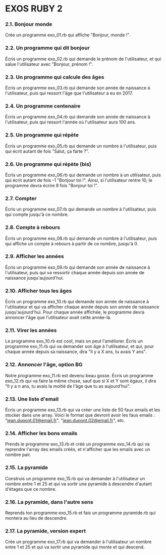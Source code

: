 # EXOS RUBY 2

### 2.1. Bonjour monde

Crée un programme exo_01.rb qui affiche "Bonjour, monde !".

### 2.2. Un programme qui dit bonjour

Écris un programme exo_02.rb qui demande le prénom de l'utilisateur, et qui salue l'utilisateur avec "Bonjour, prénom !".

### 2.3. Un programme qui calcule des âges

Écris un programme exo_03.rb qui demande son année de naissance à l'utilisateur, puis qui ressort l'âge que l'utilisateur a eu en 2017.

### 2.4. Un programme centenaire

Écris un programme exo_04.rb qui demande son année de naissance à l'utilisateur, puis qui ressort l'année où l'utilisateur aura 100 ans.

### 2.5. Un programme qui répète

Écris un programme exo_05.rb qui demande un nombre à l'utilisateur, puis qui écrit autant de fois "Salut, ça farte ?".

### 2.6. Un programme qui répète (bis)

Écris un programme exo_06.rb qui demande un nombre à un utilisateur, puis qui écrit autant de fois -1 "Bonjour toi !". Ainsi, si l'utilisateur rentre 10, le programme devra écrire 9 fois "Bonjour toi !".

### 2.7. Compter

Écris un programme exo_07.rb qui demande un nombre à l'utilisateur, puis qui compte jusqu'à ce nombre.

### 2.8. Compte à rebours

Écris un programme exo_08.rb qui demande un nombre à l'utilisateur, puis qui affiche un compte à rebours à partir de ce nombre, jusqu'à 0.

### 2.9. Afficher les années

Écris un programme exo_09.rb qui demande son année de naissance à l'utilisateur, puis qui va ressortir chaque année depuis son année de naissance jusqu'aujourd'hui.

### 2.10. Afficher tous les âges

Écris un programme exo_10.rb qui demande son année de naissance à l'utilisateur et qui va afficher chaque année depuis son année de naissance jusqu'aujourd'hui. Pour chaque année affichée, le programme devra annoncer l'âge que l'utilisateur avait cette année-là.

### 2.11. Virer les années

Le programme exo_10.rb est cool, mais on peut l'améliorer. Écris un programme exo_11.rb qui va demander son âge à l'utilisateur, et qui, pour chaque année depuis sa naissance, dira "Il y a X ans, tu avais Y ans".

### 2.12. Annoncer l'âge, option BG

Notre programme exo_11.rb est devenu beau gosse. Écris un programme exo_12.rb qui va faire la même chose, sauf que si X et Y sont égaux, il dira "Il y a n ans, tu avais la moitié de l'âge que tu as aujourd'hui".

### 2.13. Une liste d'email

Écris un programme exo_13.rb qui va créer une liste de 50 faux emails et les stocker dans une array. Voici le format que devront avoir les faux emails : "jean.dupont.01@email.fr", "jean.dupont.02@email.fr", etc.

### 2.14. Afficher les bons emails

Prends le programme exo_13.rb et créé un programme exo_14.rb qui va reprendre l'array des emails créés, et n'afficher que les emails avec un nombre pair.

### 2.15. La pyramide

Construis un programme exo_15.rb qui va demander à l'utilisateur un nombre entre 1 et 25 et qui va sortir une pyramide à descendre d'autant d'étages que ce nombre.

### 2.16. La pyramide, dans l'autre sens

Reprends ton programme exo_15.rb et fais un programme pyramide.rb qui montera au lieu de descendre.

### 2.17. La pyramide, version expert

Crée un programme exo_17.rb qui va demander à l'utilisateur un nombre entre 1 et 25 et qui va sortir une pyramide qui monte et qui descend.
